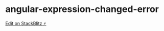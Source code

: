 # angular-expression-changed-error

[Edit on StackBlitz ⚡️](https://stackblitz.com/edit/angular-expression-changed-error)